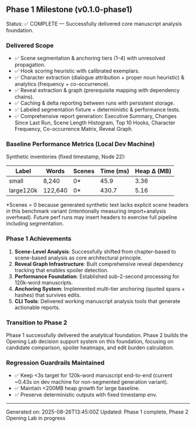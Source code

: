 ## Phase 1 Milestone (v0.1.0-phase1)

Status: ✅ COMPLETE — Successfully delivered core manuscript analysis foundation.

### Delivered Scope
- ✅ Scene segmentation & anchoring tiers (1–4) with unresolved propagation.
- ✅ Hook scoring heuristic with calibrated exemplars.
- ✅ Character extraction (dialogue attribution + proper noun heuristic) & analytics (frequency + co-occurrence).
- ✅ Reveal extraction & graph (prerequisite mapping with dependency chains).
- ✅ Caching & delta reporting between runs with persistent storage.
- ✅ Labeled segmentation fixture + deterministic & performance tests.
- ✅ Comprehensive report generation: Executive Summary, Changes Since Last Run, Scene Length Histogram, Top 10 Hooks, Character Frequency, Co-occurrence Matrix, Reveal Graph.

### Baseline Performance Metrics (Local Dev Machine)
Synthetic inventories (fixed timestamp, Node 22):

| Label | Words | Scenes | Time (ms) | Heap Δ (MB) |
|-------|-------|--------|-----------|-------------|
| small | 8,240 | 0*     | 45.9      | 3.36        |
| large120k | 122,640 | 0* | 430.7 | 5.16 |

*Scenes = 0 because generated synthetic text lacks explicit scene headers in this benchmark variant (intentionally measuring import+analysis overhead). Future perf runs may insert headers to exercise full pipeline including segmentation.

### Phase 1 Achievements
1. **Scene-Level Analysis**: Successfully shifted from chapter-based to scene-based analysis as core architectural principle.
2. **Reveal Graph Infrastructure**: Built comprehensive reveal dependency tracking that enables spoiler detection.
3. **Performance Foundation**: Established sub-2-second processing for 120k-word manuscripts.
4. **Anchoring System**: Implemented multi-tier anchoring (quoted spans + hashes) that survives edits.
5. **CLI Tools**: Delivered working manuscript analysis tools that generate actionable reports.

### Transition to Phase 2
Phase 1 successfully delivered the analytical foundation. Phase 2 builds the Opening Lab decision support system on this foundation, focusing on candidate comparison, spoiler heatmaps, and edit burden calculation.

### Regression Guardrails Maintained
- ✅ Keep <3s target for 120k-word manuscript end-to-end (current ~0.43s on dev machine for non-segmented generation variant).
- ✅ Maintain <200MB heap growth for large baseline.
- ✅ Preserve deterministic outputs with fixed timestamp env.

---
Generated on: 2025-08-26T13:45:00Z
Updated: Phase 1 complete, Phase 2 Opening Lab in progress
